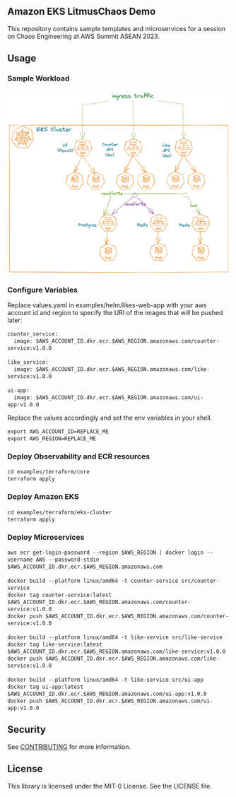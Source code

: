 ## Amazon EKS LitmusChaos Demo

This repository contains sample templates and microservices for a session on Chaos Engineering at AWS Summit ASEAN 2023.

## Usage

### Sample Workload

![workload image](docs/workload-archi.png "Sample Workload")

### Configure Variables

Replace values.yaml in examples/helm/likes-web-app with your aws account id and region to specify the URI of the images that will be pushed later:
```
counter_service:
  image: $AWS_ACCOUNT_ID.dkr.ecr.$AWS_REGION.amazonaws.com/counter-service:v1.0.0

like_service:
  image: $AWS_ACCOUNT_ID.dkr.ecr.$AWS_REGION.amazonaws.com/like-service:v1.0.0

ui-app:
  image: $AWS_ACCOUNT_ID.dkr.ecr.$AWS_REGION.amazonaws.com/ui-app:v1.0.0
```

Replace the values accordingly and set the env variables in your shell.
```
export AWS_ACCOUNT_ID=REPLACE_ME
export AWS_REGION=REPLACE_ME
```

### Deploy Observability and ECR resources

```
cd examples/terraform/core
terraform apply
```

### Deploy Amazon EKS

```
cd examples/terraform/eks-cluster
terraform apply
```

### Deploy Microservices

```
aws ecr get-login-password --region $AWS_REGION | docker login --username AWS --password-stdin $AWS_ACCOUNT_ID.dkr.ecr.$AWS_REGION.amazonaws.com

docker build --platform linux/amd64 -t counter-service src/counter-service
docker tag counter-service:latest $AWS_ACCOUNT_ID.dkr.ecr.$AWS_REGION.amazonaws.com/counter-service:v1.0.0
docker push $AWS_ACCOUNT_ID.dkr.ecr.$AWS_REGION.amazonaws.com/counter-service:v1.0.0

docker build --platform linux/amd64 -t like-service src/like-service
docker tag like-service:latest $AWS_ACCOUNT_ID.dkr.ecr.$AWS_REGION.amazonaws.com/like-service:v1.0.0
docker push $AWS_ACCOUNT_ID.dkr.ecr.$AWS_REGION.amazonaws.com/like-service:v1.0.0

docker build --platform linux/amd64 -t like-service src/ui-app
docker tag ui-app:latest $AWS_ACCOUNT_ID.dkr.ecr.$AWS_REGION.amazonaws.com/ui-app:v1.0.0
docker push $AWS_ACCOUNT_ID.dkr.ecr.$AWS_REGION.amazonaws.com/ui-app:v1.0.0
```

## Security

See [CONTRIBUTING](CONTRIBUTING.md#security-issue-notifications) for more information.

## License

This library is licensed under the MIT-0 License. See the LICENSE file.